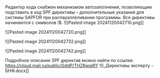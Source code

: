 Редактор кода снабжен механизмом автозаполнения, позволяющим подставить в код SPF директивы – дополнительные указания для системы SAPFOR при распараллеливании программы. Все директивы начинаются с символов !$.
![[Pasted image 20241120042710.png]]

![[Pasted image 20241120042720.png]]

![[Pasted image 20241120042732.png]]

![[Pasted image 20241120042742.png]]


Подробное описание SPF директив можно найти по ссылке: https://cloud.mail.ru/public/GddP/THZKwqjRY
![[_Директивы эксперту - БНФ.docx]]




